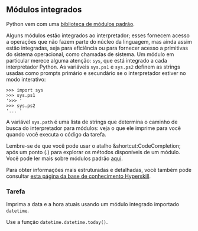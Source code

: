 ## Módulos integrados

Python vem com uma [biblioteca de módulos padrão](https://docs.python.org/3/library/).

Alguns módulos estão integrados ao interpretador; esses fornecem acesso a operações que não fazem parte do núcleo da linguagem, mas ainda assim estão integradas, seja para eficiência ou para fornecer acesso a primitivas do sistema operacional, como chamadas de sistema.
Um módulo em particular merece alguma atenção: `sys`, que está integrado a cada interpretador Python. As variáveis `sys.ps1` e `sys.ps2` definem as strings usadas como prompts primário e secundário se o interpretador estiver no modo interativo:

```text
>>> import sys
>>> sys.ps1
'>>> '
>>> sys.ps2
'... '
```

A variável `sys.path` é uma lista de strings que determina o caminho de busca do interpretador para módulos: veja o que ele imprime para você quando você executa o código da tarefa.

Lembre-se de que você pode usar o atalho &shortcut:CodeCompletion; após um ponto (.) para explorar os métodos disponíveis de um módulo. Você pode ler mais sobre módulos padrão <a href="https://docs.python.org/3/tutorial/modules.html#standard-modules">aqui</a>.

Para obter informações mais estruturadas e detalhadas, você também pode consultar [esta página da base de conhecimento Hyperskill](https://hyperskill.org/learn/step/6019#built-in-modules?utm_source=jba&utm_medium=jba_courses_links).

### Tarefa
Imprima a data e a hora atuais usando um módulo integrado importado `datetime`.

<div class='hint'>Use a função <code>datetime.datetime.today()</code>.</div>